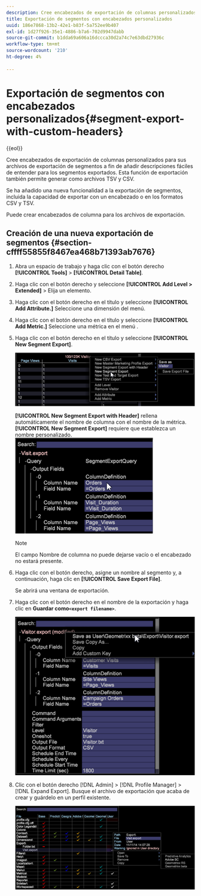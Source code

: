 ```yaml
---
description: Cree encabezados de exportación de columnas personalizados para sus archivos de exportación de segmentos a fin de añadir descripciones fáciles de entender para los segmentos exportados. Esta función de exportación también permite generar como archivos TSV y CSV.
title: Exportación de segmentos con encabezados personalizados
uuid: 186e7868-13b2-42e1-b83f-5a752ee9b407
exl-id: 1d27f926-35e1-4886-b7a6-702d9947dabb
source-git-commit: b1dda69a606a16dccca30d2a74c7e63dbd27936c
workflow-type: tm+mt
source-wordcount: '210'
ht-degree: 4%

---
```


# Exportación de segmentos con encabezados personalizados{#segment-export-with-custom-headers}

{{eol}}

Cree encabezados de exportación de columnas personalizados para sus archivos de exportación de segmentos a fin de añadir descripciones fáciles de entender para los segmentos exportados. Esta función de exportación también permite generar como archivos TSV y CSV.

Se ha añadido una nueva funcionalidad a la exportación de segmentos, incluida la capacidad de exportar con un encabezado o en los formatos CSV y TSV.

Puede crear encabezados de columna para los archivos de exportación.

## Creación de una nueva exportación de segmentos {#section-cffff55855f8467ea468b71393ab7676}

1. Abra un espacio de trabajo y haga clic con el botón derecho **[!UICONTROL Tools]** > **[!UICONTROL Detail Table]**.

1. Haga clic con el botón derecho y seleccione **[!UICONTROL Add Level > Extended]** > Elija un elemento.
1. Haga clic con el botón derecho en el título y seleccione **[!UICONTROL Add Attribute.]** Seleccione una dimensión del menú.

1. Haga clic con el botón derecho en el título y seleccione **[!UICONTROL Add Metric.]** Seleccione una métrica en el menú .

1. Haga clic con el botón derecho en el título y seleccione **[!UICONTROL New Segment Export]**.

   ![](assets/segment_export_headers.png)

   **[!UICONTROL New Segment Export with Header]** rellena automáticamente el nombre de columna con el nombre de la métrica. **[!UICONTROL New Segment Export]** requiere que establezca un nombre personalizado. ![](assets/segment_export_with_headers.png)

   >[!NOTE]
   >
   >El campo Nombre de columna no puede dejarse vacío o el encabezado no estará presente.

1. Haga clic con el botón derecho, asigne un nombre al segmento y, a continuación, haga clic en **[!UICONTROL Save Export File]**.

   Se abrirá una ventana de exportación.

1. Haga clic con el botón derecho en el nombre de la exportación y haga clic en **Guardar como`<export filename>`**.

   ![](assets/segment_export_headers_7.png)

1. Clic con el botón derecho [!DNL Admin] > [!DNL Profile Manager] > [!DNL Expand Export]. Busque el archivo de exportación que acaba de crear y guárdelo en un perfil existente.

   ![](assets/segment_export_headers_8.png)
